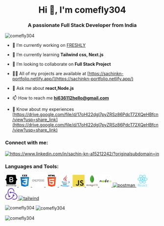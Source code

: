 <h1 align="center">Hi 👋, I'm comefly304</h1>
<h3 align="center">A passionate Full Stack Developer from India</h3>

<p align="left"> <img src="https://komarev.com/ghpvc/?username=comefly304&label=Profile%20views&color=0e75b6&style=flat" alt="comefly304" /> </p>

- 🔭 I’m currently working on [FRESHLY](https://freshly-masai-team.netlify.app/)

- 🌱 I’m currently learning **Tailwind css, Next.js**

- 👯 I’m looking to collaborate on **Full Stack Project**

- 👨‍💻 All of my projects are available at [https://sachinkn-portfolio.netlify.app/](https://sachinkn-portfolio.netlify.app/)

- 💬 Ask me about **react,Node.js**

- 📫 How to reach me **hi636112hello@gmail.com**

- 📄 Know about my experiences [https://drive.google.com/file/d/17oHl22dgl7pyZRSz86PdcT72XQeHBfcn/view?usp=share_link](https://drive.google.com/file/d/17oHl22dgl7pyZRSz86PdcT72XQeHBfcn/view?usp=share_link)

<h3 align="left">Connect with me:</h3>
<p align="left">
<a href="https://linkedin.com/in/https://www.linkedin.com/in/sachin-kn-a15212242/?originalsubdomain=in" target="blank"><img align="center" src="https://raw.githubusercontent.com/rahuldkjain/github-profile-readme-generator/master/src/images/icons/Social/linked-in-alt.svg" alt="https://www.linkedin.com/in/sachin-kn-a15212242/?originalsubdomain=in" height="30" width="40" /></a>
</p>

<h3 align="left">Languages and Tools:</h3>
<p align="left"> <a href="https://getbootstrap.com" target="_blank" rel="noreferrer"> <img src="https://raw.githubusercontent.com/devicons/devicon/master/icons/bootstrap/bootstrap-plain-wordmark.svg" alt="bootstrap" width="40" height="40"/> </a> <a href="https://www.w3schools.com/css/" target="_blank" rel="noreferrer"> <img src="https://raw.githubusercontent.com/devicons/devicon/master/icons/css3/css3-original-wordmark.svg" alt="css3" width="40" height="40"/> </a> <a href="https://expressjs.com" target="_blank" rel="noreferrer"> <img src="https://raw.githubusercontent.com/devicons/devicon/master/icons/express/express-original-wordmark.svg" alt="express" width="40" height="40"/> </a> <a href="https://www.w3.org/html/" target="_blank" rel="noreferrer"> <img src="https://raw.githubusercontent.com/devicons/devicon/master/icons/html5/html5-original-wordmark.svg" alt="html5" width="40" height="40"/> </a> <a href="https://www.java.com" target="_blank" rel="noreferrer"> <img src="https://raw.githubusercontent.com/devicons/devicon/master/icons/java/java-original.svg" alt="java" width="40" height="40"/> </a> <a href="https://developer.mozilla.org/en-US/docs/Web/JavaScript" target="_blank" rel="noreferrer"> <img src="https://raw.githubusercontent.com/devicons/devicon/master/icons/javascript/javascript-original.svg" alt="javascript" width="40" height="40"/> </a> <a href="https://www.mongodb.com/" target="_blank" rel="noreferrer"> <img src="https://raw.githubusercontent.com/devicons/devicon/master/icons/mongodb/mongodb-original-wordmark.svg" alt="mongodb" width="40" height="40"/> </a> <a href="https://nodejs.org" target="_blank" rel="noreferrer"> <img src="https://raw.githubusercontent.com/devicons/devicon/master/icons/nodejs/nodejs-original-wordmark.svg" alt="nodejs" width="40" height="40"/> </a> <a href="https://postman.com" target="_blank" rel="noreferrer"> <img src="https://www.vectorlogo.zone/logos/getpostman/getpostman-icon.svg" alt="postman" width="40" height="40"/> </a> <a href="https://reactjs.org/" target="_blank" rel="noreferrer"> <img src="https://raw.githubusercontent.com/devicons/devicon/master/icons/react/react-original-wordmark.svg" alt="react" width="40" height="40"/> </a> <a href="https://redux.js.org" target="_blank" rel="noreferrer"> <img src="https://raw.githubusercontent.com/devicons/devicon/master/icons/redux/redux-original.svg" alt="redux" width="40" height="40"/> </a> <a href="https://tailwindcss.com/" target="_blank" rel="noreferrer"> <img src="https://www.vectorlogo.zone/logos/tailwindcss/tailwindcss-icon.svg" alt="tailwind" width="40" height="40"/> </a> </p>

<p><img align="left" src="https://github-readme-stats.vercel.app/api/top-langs?username=comefly304&show_icons=true&locale=en&layout=compact" alt="comefly304" /></p>

<p>&nbsp;<img align="center" src="https://github-readme-stats.vercel.app/api?username=comefly304&show_icons=true&locale=en" alt="comefly304" /></p>

<p><img align="center" src="https://github-readme-streak-stats.herokuapp.com/?user=comefly304&" alt="comefly304" /></p>
